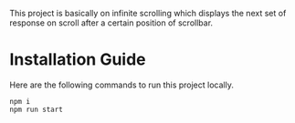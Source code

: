 This project is basically on infinite scrolling which displays the next set of response on scroll after a certain position of scrollbar.   

# Installation Guide

Here are the following commands to run this project locally.
```
npm i
npm run start
```
